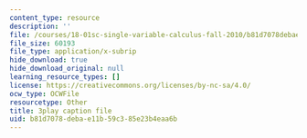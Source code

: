 ```yaml
---
content_type: resource
description: ''
file: /courses/18-01sc-single-variable-calculus-fall-2010/b81d7078debae11b59c385e23b4eaa6b_jBkXbAgMj6s.srt
file_size: 60193
file_type: application/x-subrip
hide_download: true
hide_download_original: null
learning_resource_types: []
license: https://creativecommons.org/licenses/by-nc-sa/4.0/
ocw_type: OCWFile
resourcetype: Other
title: 3play caption file
uid: b81d7078-deba-e11b-59c3-85e23b4eaa6b
---
```

